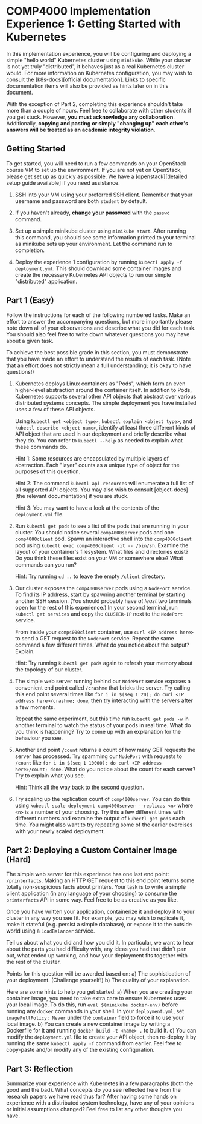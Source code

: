 # COMP4000 Implementation Experience 1: Getting Started with Kubernetes

In this implementation experience, you will be configuring and deploying a simple "hello
world" Kubernetes cluster using `minikube`. While your cluster is not yet truly
"distributed", it behaves just as a real Kubernetes cluster would. For more information on
Kubernetes configuration, you may wish to consult the [k8s-docs][official documentation].
Links to specific documentation items will also be provided as hints later on in this
document.

With the exception of Part 2, completing this experience shouldn't take more than a couple
of hours. Feel free to collaborate with other students if you get stuck. However, **you must
acknowledge any collaboration**. Additionally, **copying and pasting or simply "changing
up" each other's answers will be treated as an academic integrity violation**.

[k8s-docs]: https://kubernetes.io/docs/concepts/

## Getting Started

To get started, you will need to run a few commands on your OpenStack course VM to set up
the environment. If you are not yet on OpenStack, please get set up as quickly as possible.
We have a [openstack][detailed setup guide available] if you need assistance.

1. SSH into your VM using your preferred SSH client. Remember that your username and
   password are both `student` by default.

2. If you haven't already, **change your password** with the `passwd` command.

3. Set up a simple minikube cluster using `minikube start`. After running this command,
   you should see some information printed to your terminal as minikube sets up your
   environment. Let the command run to completion.

4. Deploy the experience 1 configuration by running `kubectl apply -f deployment.yml`.
   This should download some container images and create the necessary Kubernetes API
   objects to run our simple "distributed" application.

[openstack]: https://homeostasis.scs.carleton.ca/wiki/index.php/DistOS_2021F:_Using_Openstack

## Part 1 (Easy)

Follow the instructions for each of the following numbered tasks. Make an effort to answer
the accompanying questions, but more importantly please note down all of your observations
and describe what you did for each task. You should also feel free to write down whatever
questions you may have about a given task.

To achieve the best possible grade in this section, you must demonstrate that you have
made an effort to understand the results of each task. (Note that an effort does not
strictly mean a full understanding; it is okay to have questions!)

1. Kubernetes deploys Linux containers as "Pods", which form an even higher-level
   abstraction around the container itself. In addition to Pods, Kubernetes supports
   several other API objects that abstract over various distributed systems concepts.
   The simple deployment you have installed uses a few of these API objects.

   Using `kubectl get <object type>`, `kubectl explain <object type>`, and `kubectl
   describe <object name>`, identify at least three different kinds of API object that are
   used in our deployment and briefly describe what they do. You can refer to `kubectl
   --help` as needed to explain what these commands do.

   Hint 1: Some resources are encapsulated by multiple layers of abstraction. Each "layer"
   counts as a unique type of object for the purposes of this question.

   Hint 2: The command `kubectl api-resources` will enumerate a full list of all supported API
   objects. You may also wish to consult [object-docs][the relevant documentation] if you
   are stuck.

   Hint 3: You may want to have a look at the contents of the `deployment.yml` file.

2. Run `kubectl get pods` to see a list of the pods that are running in your cluster. You
   should notice several `comp4000server` pods and one `comp4000client` pod. Spawn an
   interactive shell into the `comp4000client` pod using `kubectl exec comp4000client -it
   -- /bin/sh`. Examine the layout of your container's filesystem. What files and
   directories exist? Do you think these files exist on your VM or somewhere else? What
   commands can you run?

   Hint: Try running `cd ..` to leave the empty `/client` directory.

3. Our cluster exposes the `comp4000server` pods using a `NodePort` service. To find its IP
   address, start by spawning another terminal by starting another SSH session. (You
   should probably have _at least_ two terminals open for the rest of this experience.)
   In your second terminal, run `kubectl get services` and copy the `CLUSTER-IP` next to
   the `NodePort` service.

   From inside your `comp4000client` container, use `curl <IP address here>`
   to send a GET request to the `NodePort` service. Repeat the same command a few
   different times. What do you notice about the output? Explain.

   Hint: Try running `kubectl get pods` again to refresh your memory about the topology of our cluster.

4. The simple web server running behind our `NodePort` service exposes a convenient end
   point called `/crashme` that bricks the server. Try calling this end point several
   times like `for i in $(seq 1 20); do curl <IP address here>/crashme; done`, then try
   interacting with the servers after a few moments.

   Repeat the same experiment, but this time run `kubectl get pods -w` in another terminal
   to watch the status of your pods in real time. What do you think is happening? Try to
   come up with an explanation for the behaviour you see.

5. Another end point `/count` returns a count of how many GET requests the server has
   processed. Try spamming our `NodePort` with requests to `/count` like `for i in $(seq
   1 10000); do curl <IP address here>/count; done`. What do you notice about the count
   for each server? Try to explain what you see.

   Hint: Think all the way back to the second question.

6. Try scaling up the replication count of `comp4000server`. You can do this using
   `kubectl scale deployment comp4000server --replicas <n>` where `<n>` is a number of
   your choosing. Try this a few different times with different numbers and examine the
   output of `kubectl get pods` each time. You might also want to try repeating some of
   the earlier exercises with your newly scaled deployment.

[object-docs]: https://kubernetes.io/docs/concepts/workloads/pods/

## Part 2: Deploying a Custom Container Image (Hard)

The simple web server for this experience has one last end point: `/printerfacts`. Making
an HTTP GET request to this end point returns some totally non-suspicious facts about
printers. Your task is to write a simple client application (in any language of your
choosing) to consume the `printerfacts` API in some way. Feel free to be as creative
as you like.

Once you have written your application, containerize it and deploy it to your cluster in
any way you see fit. For example, you may wish to replicate it, make it stateful (e.g.
persist a simple database), or expose it to the outside world using a `LoadBalancer`
service.

Tell us about what you did and how you did it. In particular, we want to hear about the
parts you had difficulty with, any ideas you had that didn't pan out, what ended up
working, and how your deployment fits together with the rest of the cluster.

Points for this question will be awarded based on:
a) The sophistication of your deployment. (Challenge yourself!)
b) The quality of your explanation.

Here are some hints to help you get started:
a) When you are creating your container image, you need to take extra care to ensure
   Kubernetes uses your local image. To do this, run `eval $(minikube docker-env)` before
   running any `docker` commands in your shell. In your `deployment.yml`, set
   `imagePullPolicy: Never` under the `container` field to force it to use your local
   image.
b) You can create a new container image by writing a Dockerfile for it and running `docker
   build -t <name> .` to build it.
c) You can modify the `deployment.yml` file to create your API object, then re-deploy it
   by running the same `kubectl apply -f` command from earlier. Feel free to copy-paste
   and/or modify any of the existing configuration.

## Part 3: Reflection

Summarize your experience with Kubernetes in a few paragraphs (both the good and the bad).
What concepts do you see reflected here from the research papers we have read thus far?
After having some hands on experience with a distributed system technology, have any of
your opinions or initial assumptions changed? Feel free to list any other thoughts you have.
